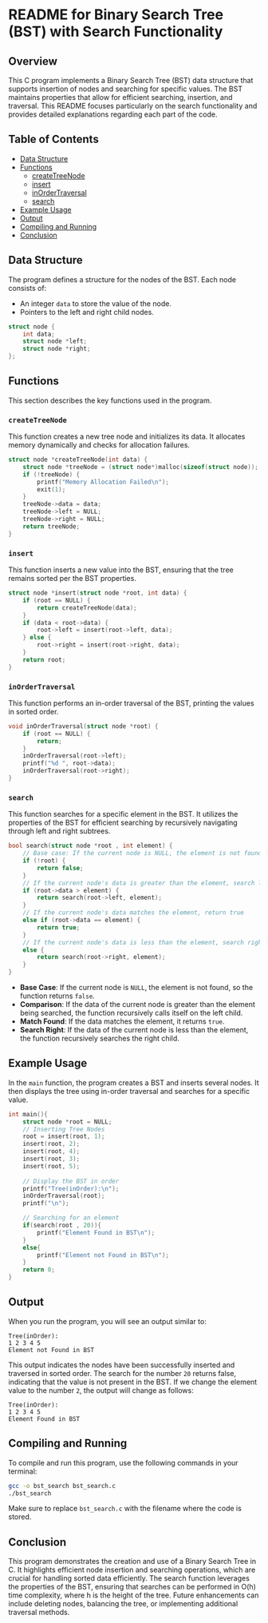 # README for Binary Search Tree (BST) with Search Functionality

## Overview
This C program implements a Binary Search Tree (BST) data structure that supports insertion of nodes and searching for specific values. The BST maintains properties that allow for efficient searching, insertion, and traversal. This README focuses particularly on the search functionality and provides detailed explanations regarding each part of the code.

## Table of Contents
- [Data Structure](#data-structure)
- [Functions](#functions)
  - [createTreeNode](#createtreenode)
  - [insert](#insert)
  - [inOrderTraversal](#inordertraversal)
  - [search](#search)
- [Example Usage](#example-usage)
- [Output](#output)
- [Compiling and Running](#compiling-and-running)
- [Conclusion](#conclusion)

## Data Structure
The program defines a structure for the nodes of the BST. Each node consists of:
- An integer `data` to store the value of the node.
- Pointers to the left and right child nodes.

```c
struct node {  
    int data;  
    struct node *left;  
    struct node *right;  
};  
```

## Functions
This section describes the key functions used in the program.

### `createTreeNode`
This function creates a new tree node and initializes its data. It allocates memory dynamically and checks for allocation failures.

```c
struct node *createTreeNode(int data) {  
    struct node *treeNode = (struct node*)malloc(sizeof(struct node));  
    if (!treeNode) {  
        printf("Memory Allocation Failed\n");  
        exit(1);  
    }  
    treeNode->data = data;  
    treeNode->left = NULL;  
    treeNode->right = NULL;  
    return treeNode;  
}
```

### `insert`
This function inserts a new value into the BST, ensuring that the tree remains sorted per the BST properties.

```c
struct node *insert(struct node *root, int data) {  
    if (root == NULL) {  
        return createTreeNode(data);  
    }  
    if (data < root->data) {  
        root->left = insert(root->left, data);  
    } else {  
        root->right = insert(root->right, data);  
    }  
    return root;  
}
```

### `inOrderTraversal`
This function performs an in-order traversal of the BST, printing the values in sorted order.

```c
void inOrderTraversal(struct node *root) {  
    if (root == NULL) {  
        return;  
    }  
    inOrderTraversal(root->left);  
    printf("%d ", root->data);  
    inOrderTraversal(root->right);  
}
```

### `search`
This function searches for a specific element in the BST. It utilizes the properties of the BST for efficient searching by recursively navigating through left and right subtrees.

```c
bool search(struct node *root , int element) {
    // Base case: If the current node is NULL, the element is not found
    if (!root) {
        return false;
    }
    // If the current node's data is greater than the element, search left subtree
    if (root->data > element) {
        return search(root->left, element);
    }
    // If the current node's data matches the element, return true
    else if (root->data == element) {
        return true;
    }
    // If the current node's data is less than the element, search right subtree
    else {
        return search(root->right, element);
    }
}
```
- **Base Case**: If the current node is `NULL`, the element is not found, so the function returns `false`.
- **Comparison**: If the data of the current node is greater than the element being searched, the function recursively calls itself on the left child.
- **Match Found**: If the data matches the element, it returns `true`.
- **Search Right**: If the data of the current node is less than the element, the function recursively searches the right child.

## Example Usage
In the `main` function, the program creates a BST and inserts several nodes. It then displays the tree using in-order traversal and searches for a specific value.

```c
int main(){  
    struct node *root = NULL;  
    // Inserting Tree Nodes  
    root = insert(root, 1);  
    insert(root, 2);  
    insert(root, 4);  
    insert(root, 3);  
    insert(root, 5);  
    
    // Display the BST in order
    printf("Tree(inOrder):\n");  
    inOrderTraversal(root);  
    printf("\n");  

    // Searching for an element
    if(search(root , 20)){
        printf("Element Found in BST\n");
    }
    else{
        printf("Element not Found in BST\n");
    }
    return 0;  
}
```

## Output
When you run the program, you will see an output similar to:

```
Tree(inOrder):
1 2 3 4 5 
Element not Found in BST
```
This output indicates the nodes have been successfully inserted and traversed in sorted order. The search for the number `20` returns false, indicating that the value is not present in the BST.
If we change the element value to the number `2`, the output will change as follows:

```
Tree(inOrder):
1 2 3 4 5 
Element Found in BST
```

## Compiling and Running
To compile and run this program, use the following commands in your terminal:

```bash
gcc -o bst_search bst_search.c
./bst_search
```

Make sure to replace `bst_search.c` with the filename where the code is stored.

## Conclusion
This program demonstrates the creation and use of a Binary Search Tree in C. It highlights efficient node insertion and searching operations, which are crucial for handling sorted data efficiently. The search function leverages the properties of the BST, ensuring that searches can be performed in O(h) time complexity, where h is the height of the tree. Future enhancements can include deleting nodes, balancing the tree, or implementing additional traversal methods.
